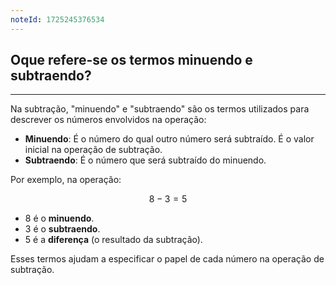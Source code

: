 ```yaml
---
noteId: 1725245376534
---
```


## Oque refere-se os termos minuendo e subtraendo?

---

Na subtração, "minuendo" e "subtraendo" são os termos utilizados para descrever os números envolvidos na operação:

- **Minuendo**: É o número do qual outro número será subtraído. É o valor inicial na operação de subtração.
- **Subtraendo**: É o número que será subtraído do minuendo.

Por exemplo, na operação:

$$
8-3 = 5
$$

- 8 é o **minuendo**.
- 3 é o **subtraendo**.
- 5 é a **diferença** (o resultado da subtração).

Esses termos ajudam a especificar o papel de cada número na operação de subtração.
